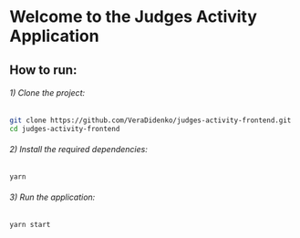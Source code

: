 # Welcome to the Judges Activity Application


## How to run:

###### 1) Clone the project:
```bash
git clone https://github.com/VeraDidenko/judges-activity-frontend.git
cd judges-activity-frontend
```

###### 2) Install the required dependencies:
```bash
yarn
```

###### 3) Run the application:
```bash
yarn start
```
